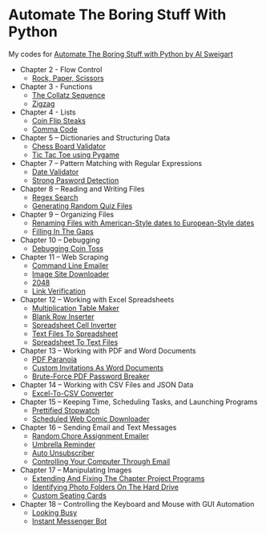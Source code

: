 # Automate The Boring Stuff With Python
My codes for  [Automate The Boring Stuff with Python by Al Sweigart](https://automatetheboringstuff.com)

* Chapter 2 - Flow Control
    * [Rock, Paper, Scissors](https://github.com/thaimynguyen/Automate_Boring_Stuff_With_Python/blob/main/rock_paper_scissors.py)
* Chapter 3 - Functions
    * [The Collatz Sequence](https://github.com/thaimynguyen/Automate_Boring_Stuff_With_Python/blob/main/collatz_sequence.py)
    * [Zigzag](https://github.com/thaimynguyen/Automate_Boring_Stuff_With_Python/blob/main/zigzag.py)
* Chapter 4 - Lists
    * [Coin Flip Steaks](https://github.com/thaimynguyen/Automate_Boring_Stuff_With_Python/blob/main/coin_flip.py)
    * [Comma Code](https://github.com/thaimynguyen/Automate_Boring_Stuff_With_Python/blob/main/comma_code.py)
* Chapter 5 – Dictionaries and Structuring Data
    * [Chess Board Validator](https://github.com/thaimynguyen/Automate_Boring_Stuff_With_Python/tree/main/chess_dictionary_validator)
    * [Tic Tac Toe using Pygame](https://github.com/thaimynguyen/Python-learning-projects/tree/main/Tic_Tac_Toe_Pygame)
* Chapter 7 – Pattern Matching with Regular Expressions
    * [Date Validator]()
    * [Strong Pasword Detection]()
* Chapter 8 – Reading and Writing Files
    * [Regex Search](https://github.com/thaimynguyen/Automate_Boring_Stuff_With_Python/blob/main/regrex_search.py)
    * [Generating Random Quiz Files](https://github.com/thaimynguyen/Automate_Boring_Stuff_With_Python/blob/main/quiz_generator.py)
* Chapter 9 – Organizing Files
    * [Renaming Files with American-Style dates to European-Style dates](https://github.com/thaimynguyen/Automate_Boring_Stuff_With_Python/blob/main/rename_dates.py)
    * [Filling In The Gaps]()
* Chapter 10 – Debugging
    * [Debugging Coin Toss]()
* Chapter 11 – Web Scraping
    * [Command Line Emailer]()
    * [Image Site Downloader]()
    * [2048]()
    * [Link Verification]()
* Chapter 12 – Working with Excel Spreadsheets
    * [Multiplication Table Maker]()
    * [Blank Row Inserter]()
    * [Spreadsheet Cell Inverter]()
    * [Text Files To Spreadsheet]()
    * [Spreadsheet To Text Files]()
* Chapter 13 – Working with PDF and Word Documents
    * [PDF Paranoia]()
    * [Custom Invitations As Word Documents]()
    * [Brute-Force PDF Password Breaker]()
* Chapter 14 – Working with CSV Files and JSON Data
    * [Excel-To-CSV Converter]()
* Chapter 15 – Keeping Time, Scheduling Tasks, and Launching Programs
    * [Prettified Stopwatch]()
    * [Scheduled Web Comic Downloader]()
* Chapter 16 – Sending Email and Text Messages
    * [Random Chore Assignment Emailer]()
    * [Umbrella Reminder]()
    * [Auto Unsubscriber]()
    * [Controlling Your Computer Through Email]()
* Chapter 17 – Manipulating Images
    * [Extending And Fixing The Chapter Project Programs]()
    * [Identifying Photo Folders On The Hard Drive]()
    * [Custom Seating Cards]()
* Chapter 18 – Controlling the Keyboard and Mouse with GUI Automation
    * [Looking Busy]()
    * [Instant Messenger Bot]()
